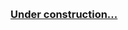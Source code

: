 &nbsp;
<a href="https://majingcuhk.github.io/references/COLING-2022.pdf" />
### Under construction...
